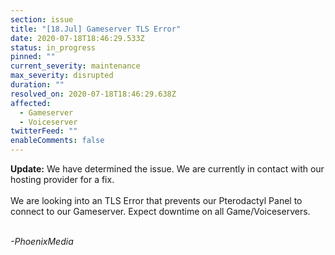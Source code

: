 ```yaml
---
section: issue
title: "[18.Jul] Gameserver TLS Error"
date: 2020-07-18T18:46:29.533Z
status: in_progress
pinned: ""
current_severity: maintenance
max_severity: disrupted
duration: ""
resolved_on: 2020-07-18T18:46:29.638Z
affected:
  - Gameserver
  - Voiceserver
twitterFeed: ""
enableComments: false
---
```

**Update:** We have determined the issue. We are currently in contact with our hosting provider for a fix.\
\
We are looking into an TLS Error that prevents our Pterodactyl Panel to connect to our Gameserver. Expect downtime on all Game/Voiceservers.

\
*\-PhoenixMedia*